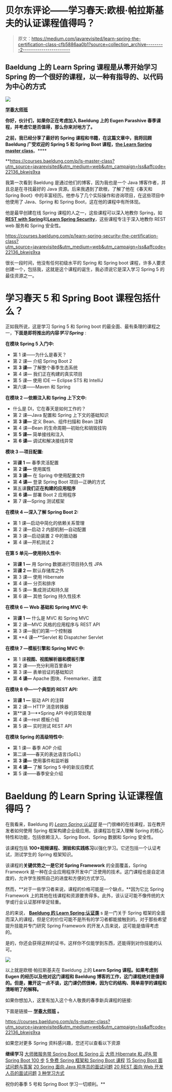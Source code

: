 # 贝尔东评论——学习春天:欧根·帕拉斯基夫的认证课程值得吗？

> 原文：<https://medium.com/javarevisited/learn-spring-the-certification-class-cfb5886aa0b1?source=collection_archive---------2----------------------->

## Baeldung 上的 Learn Spring 课程是从零开始学习 Spring 的一个很好的课程，以一种有指导的、以代码为中心的方式

[![](img/d4ae69ee65f616aec92693a2bdf62572.png)](https://courses.baeldung.com/p/ls-master-class?utm_source=javarevisited&utm_medium=web&utm_campaign=lss&affcode=22136_bkwjs9xa)

[**学春大师班**](https://courses.baeldung.com/p/ls-master-class?utm_source=javarevisited&utm_medium=web&utm_campaign=lss&affcode=22136_bkwjs9xa)

**你好，伙计们，如果你正在考虑加入 Baeldung 上的 Eugen Parashive 春季课程，并考虑它是否值得，那么你来对地方了。**

**之前，我已经分享了最好的 Spring 课程和书籍，在这篇文章中，我将回顾 Baeldung 广受欢迎的 Spring 5 和 Spring Boot 课程，[**the Learn Spring master class**](https://courses.baeldung.com/p/ls-master-class?utm_source=javarevisited&utm_medium=web&utm_campaign=lss&affcode=22136_bkwjs9xa)**。****

**<https://courses.baeldung.com/p/ls-master-class?utm_source=javarevisited&utm_medium=web&utm_campaign=lss&affcode=22136_bkwjs9xa>  

我第一次看到 Baeldung 是通过他们的博客，因为我也是一个 Java 博客作者，并且总是在寻找最好的 Java 资源。后来我遇到了欧根，了解了他在《春天和 Spring Boot》中的丰富经历。他参与了几个实际操作和咨询项目，在这些项目中他使用了 Java、Spring 和 Spring Boot，这在他的课程中有所体现。

他是最早创建在线 Spring 课程的人之一，这些课程可以深入地教你 Spring，如[**REST with Spring**](http://www.baeldung.com/rest-with-spring-course?utm_source=javarevisited&utm_medium=web&utm_campaign=rws&affcode=22136_bkwjs9xa)和[**Learn Spring Security**](https://courses.baeldung.com/p/learn-spring-security-the-certification-class?utm_source=javarevisited&utm_medium=web&utm_campaign=lss&affcode=22136_bkwjs9xa)，这些课程专注于深入地教你 REST web 服务和 Spring 安全性。

<https://courses.baeldung.com/p/learn-spring-security-the-certification-class?utm_source=javarevisited&utm_medium=web&utm_campaign=lss&affcode=22136_bkwjs9xa>  

很长一段时间，他没有任何初级水平的 Spring 和 Spring boot 课程，许多人要求创建一个，包括我，这就是这个课程的诞生，我必须说它是深入学习 Spring 5 的最佳资源之一。

# 学习春天 5 和 Spring Boot 课程包括什么？

正如我所说，这是学习 Spring 5 和 Spring boot 的最全面、最有条理的课程之一，**下面是即将推出的内容*学习 Spring*** :

**在模块 Spring 5 入门中:**

*   第 1 课——为什么是春天？
*   第 2 课— 介绍 Spring Boot 2
*   第 **3 课—** 了解整个春季生态系统
*   第 4 课— 我们正在构建的真实项目
*   第 5 课— 使用 IDE — Eclipse STS 和 IntelliJ
*   第六课——Maven 和 Spring

**在模块 2 —依赖注入和 Spring 上下文中:**

*   什么是 DI，它在春天是如何工作的？
*   第 2 课—Java 配置和 Spring 上下文的基础知识
*   第 **3 课—** 定义 Bean、组件扫描和 Bean 注释
*   第 4 课—Bean 的生命周期—初始化和销毁挂钩
*   第 **5 课—** 简单接线和注入
*   第 **6 课—** 调试和解决接线异常

**模块 3 —项目配置:**

*   第**课 1 —** 春季灵活配置
*   第 **2 课—** 使用属性
*   第 **3 课—** 在 Spring 中使用配置文件
*   第 **4 课—** 登录 Spring Boot 项目—正确的方式
*   第五课**我们正在构建的应用程序**
*   第 **6 课—** 部署 Boot 2 应用程序
*   第 7 课—Spring 测试框架

**在模块 4 —深入了解 Spring Boot 2:**

*   第 1 课—启动中简化的依赖关系管理
*   第 2 课—启动 2 内部机制—自动配置
*   第 3 课—启动装置 2 中的致动器
*   第 4 课—开机测试 2

**在第 5 单元—使用持久性中:**

*   第**课 1 —** 用 Spring 数据进行项目持久性 JPA
*   第**课 2 —** 默认存储库之外
*   第 3 课— 使用 Hibernate
*   第 4 课— 分页和排序
*   第 5 课— 集成测试和持久层
*   第 6 课— 其他 Spring 持久性技术

**在模块 6 — Web 基础和 Spring MVC 中:**

*   第**课 1 —** 什么是 MVC 和 Spring MVC
*   第 2 课—MVC 风格的应用程序与 REST API
*   第 3 课—我们的第一个控制器
*   第 **4 课—**Servlet 和 Dispatcher Servlet

**在模块 7 —模板引擎和 Spring MVC 中:**

*   第 1 课**视图、视图解析器和模板引擎**
*   第 2 课——充分利用百里香叶
*   第 3 课— 表单验证的基础知识
*   第 **4 课—** Apache 图块、Freemarker、速度

**在模块 8 中—一个典型的 REST API:**

*   第**课 1 —** 驱动 API 的注释
*   第 2 课— HTTP 消息转换器
*   第**课 3—**Spring API 中的异常处理
*   第 4 课—rest 模板介绍
*   第 5 课— 实时测试 REST API

**在模块 Spring 的高级特性中:**

*   第 1 课— 春季 AOP 介绍
*   第二课——春天的表达语言(SpEL)
*   第 **3 课—** 使用事件和监听器
*   第 **4 课—** 了解 Spring 5 中的新反应模式
*   第 5 课——春季安全介绍

# Baeldung 的 Learn Spring 认证课程值得吗？

在我看来，Baeldung 的 [*Learn Spring:认证班*](https://courses.baeldung.com/p/ls-master-class?utm_source=javarevisited&utm_medium=web&utm_campaign=lss&affcode=22136_bkwjs9xa) 是一门很棒的在线课程，旨在教开发者如何使用 Spring 框架构建企业级应用。该课程旨在深入理解 Spring 的核心特性和功能，包括依赖注入、Spring Boot、Spring 数据和 Spring 安全性。

该课程包括 **100+视频课程、测验和实践练习**以强化学习。它还包括一个认证考试，测试学生的 Spring 框架知识。

该课程的**关键优势之一是它对 Spring Framework** 的全面覆盖，Spring Framework 是一种在企业应用程序开发中广泛使用的技术。这门课程也是自定进度的，允许学生按照自己的进度和方便的方式学习。

然而，**对于一些学习者来说，课程的价格可能是一个缺点，**因为它比 Spring Framework 上的其他在线课程和资源要贵得多。此外，该认证可能不像传统的大学或行业认证那样举足轻重。

总的来说， [**Baeldung 的 Learn Spring:认证类**](https://courses.baeldung.com/p/ls-master-class?utm_source=javarevisited&utm_medium=web&utm_campaign=lss&affcode=22136_bkwjs9xa) s 是一门关于 Spring 框架的全面而深入的课程，但是它的价位可能不是所有的学习者都能接触到的。对于那些希望提升技能并专门研究 Spring Framework 的开发人员来说，这可能是值得考虑的。

是的，你还会获得这样的证书，这样你不仅能学到东西，还能得到对你技能的认可。

[![](img/3ca1fbea34b6da93b759a347ecc9a0d3.png)](https://www.baeldung.com/learn-spring-course?affcode=22136_bkwjs9xa)

以上就是欧根·帕拉斯基夫在 Baeldung 上的 **Learn Spring 课程。如果考虑到 Eugen 的经历以及他对这门课程和 Baeldung 博客的工作，这门课程绝对是值得的。但是，撇开这一点不谈，这门课仍然很棒，因为它的结构、简单易学的课程和清晰明了的解释。**

如果你想加入，这里有加入这个令人敬畏的春季新兵课程的链接:

下面是链接— [**学春大师班**](https://courses.baeldung.com/p/ls-master-class?utm_source=javarevisited&utm_medium=web&utm_campaign=lss&affcode=22136_bkwjs9xa) **。**

<https://courses.baeldung.com/p/ls-master-class?utm_source=javarevisited&utm_medium=web&utm_campaign=lss&affcode=22136_bkwjs9xa>  

如果您对更多 Spring 资料感兴趣，您还可以查看以下资源

**继续学习**
[大师微服务带 Spring Boot 和 Spring 云](https://javarevisited.blogspot.sg/2018/02/top-5-spring-microservices-courses-with-spring-boot-and-spring-cloud.html#axzz5Cz1R4cHw)
[大师 Hibernate 和 JPA 带 Spring Boot 100 步](http://javarevisited.blogspot.sg/2018/01/top-5-hibernate-and-jpa-courses-for-java-programmers-learn-online.html)
[5 免费 Spring 框架和 Spring Boot 课程](http://www.java67.com/2017/11/top-5-free-core-spring-mvc-courses-learn-online.html)
[15 Spring Boot 面试问题与答案](http://www.java67.com/2018/06/top-15-spring-boot-interview-questions-answers-java-jee-programmers.html)
[20 Spring 面向 Java 程序员的面试问题](https://javarevisited.blogspot.com/2018/11/top-20-spring-mvc-interview-questions-answers-for-java-developers.html)
[20 REST 面向 Web 开发人员的面试问题](https://javarevisited.blogspot.com/2018/02/top-20-spring-rest-interview-questions-answers-java.html#axzz57Kv4wGXe)
[3 种学习方式](https://javarevisited.blogspot.com/2018/01/how-to-learn-spring-core-spring-mvc-boot-security-framework.html)

祝你的春季 5 号和 Spring Boot 学习一切顺利。**